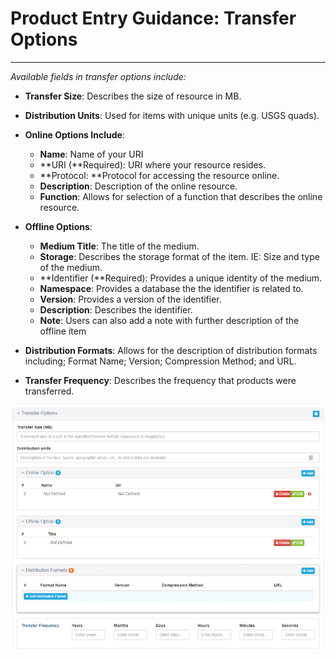 # Product Entry Guidance: Transfer Options

---

_Available fields in transfer options include:_

* **Transfer Size**: Describes the size of resource in MB.

* **Distribution Units**: Used for items with unique units \(e.g. USGS quads\).

* **Online Options Include**:

  * **Name**: Name of your URI
  * **URI \(**Required\): URI where your resource resides.
  * **Protocol: **Protocol for accessing the resource online.
  * **Description**: Description of the online resource.
  * **Function**: Allows for selection of a function that describes the online resource.

* **Offline Options**:
  * **Medium Title**: The title of the medium.
  * **Storage**: Describes the storage format of the item. IE: Size and type of the medium.
  * **Identifier \(**Required\): Provides a unique identity of the medium.
  * **Namespace**: Provides a database the the identifier is related to.
  * **Version**: Provides a version of the identifier.
  * **Description**: Describes the identifier. 
  * **Note**: Users can also add a note with further description of the offline item
  
* **Distribution Formats**: Allows for the description of distribution formats including; Format Name; Version; Compression Method; and URL.

* **Transfer Frequency**: Describes the frequency that products were transferred.

![](/assets/distribution_transfer_options_window.png)


